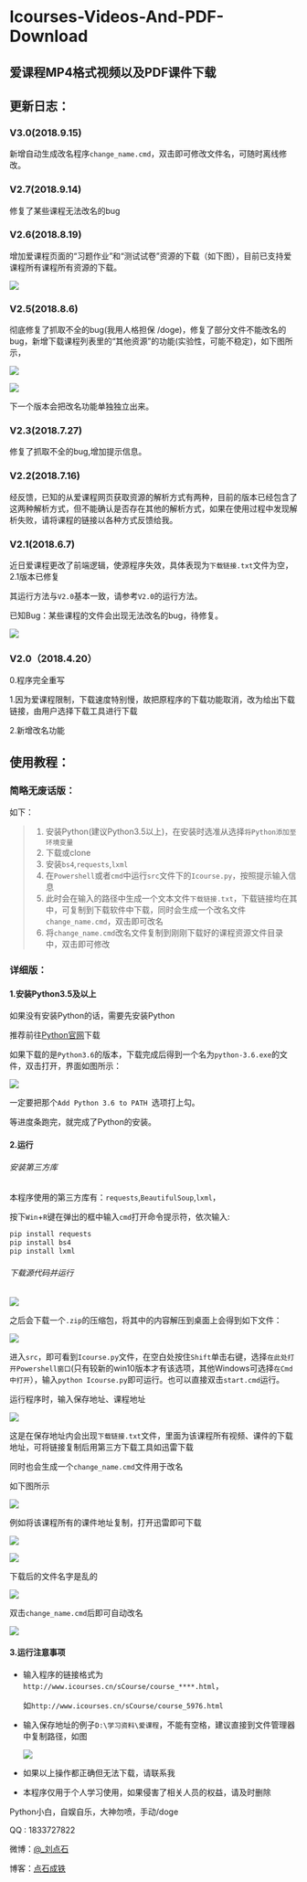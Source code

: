 # Icourses-Videos-And-PDF-Download
## 爱课程MP4格式视频以及PDF课件下载

## 更新日志：

### V3.0(2018.9.15)

新增自动生成改名程序`change_name.cmd`，双击即可修改文件名，可随时离线修改。

### V2.7(2018.9.14)

修复了某些课程无法改名的bug

### V2.6(2018.8.19)

增加爱课程页面的“习题作业”和“测试试卷”资源的下载（如下图），目前已支持爱课程所有课程所有资源的下载。

![](https://ws1.sinaimg.cn/large/006y4Bmtly1fuf95lq051j31340nxq6j.jpg)

### V2.5(2018.8.6)

彻底修复了抓取不全的bug(我用人格担保 /doge)，修复了部分文件不能改名的bug，新增下载课程列表里的“其他资源”的功能(实验性，可能不稳定)，如下图所示，

![](https://ws1.sinaimg.cn/large/006y4Bmtly1fu08400om4j31hc0ou0zi.jpg)

![](https://ws1.sinaimg.cn/large/006y4Bmtly1fu085r9irdj311g07h40f.jpg)

下一个版本会把改名功能单独独立出来。

### V2.3(2018.7.27)

修复了抓取不全的bug,增加提示信息。

### V2.2(2018.7.16)

经反馈，已知的从爱课程网页获取资源的解析方式有两种，目前的版本已经包含了这两种解析方式，但不能确认是否存在其他的解析方式，如果在使用过程中发现解析失败，请将课程的链接以各种方式反馈给我。

### V2.1(2018.6.7)

近日爱课程更改了前端逻辑，使源程序失效，具体表现为`下载链接.txt`文件为空，2.1版本已修复

其运行方法与`V2.0`基本一致，请参考`V2.0`的运行方法。

已知Bug：某些课程的文件会出现无法改名的bug，待修复。



![](https://ws1.sinaimg.cn/large/006y4Bmtly1fs2nzxsqmaj30y80prgs1.jpg)


### V2.0（2018.4.20）

0.程序完全重写

1.因为爱课程限制，下载速度特别慢，故把原程序的下载功能取消，改为给出下载链接，由用户选择下载工具进行下载

2.新增改名功能

## 使用教程：

### 简略无废话版：

如下：

>1. 安装Python(建议Python3.5以上)，在安装时选准从选择`将Python添加至环境变量`
>2. 下载或clone
>3. 安装`bs4`,`requests`,`lxml`
>4. 在`Powershell`或者`cmd`中运行`src`文件下的`Icourse.py`，按照提示输入信息
>5. 此时会在输入的路径中生成一个文本文件`下载链接.txt`，下载链接均在其中，可复制到下载软件中下载，同时会生成一个改名文件`change_name.cmd`，双击即可改名
>6. 将`change_name.cmd`改名文件复制到刚刚下载好的课程资源文件目录中，双击即可修改



### 详细版：

#### 1.安装Python3.5及以上

如果没有安装Python的话，需要先安装Python

推荐前往[Python官网](https://www.python.org/)下载

如果下载的是`Python3.6`的版本，下载完成后得到一个名为`python-3.6.exe`的文件，双击打开，界面如图所示：

![](https://ws1.sinaimg.cn/large/006mO5TVly1fp20mb2nfxj30n40e8aef.jpg)

一定要把那个`Add Python 3.6 to PATH `选项打上勾。

等进度条跑完，就完成了Python的安装。

#### 2.运行

###### 安装第三方库

本程序使用的第三方库有：`requests`,`BeautifulSoup`,`lxml`，

按下`Win`+`R`键在弹出的框中输入`cmd`打开命令提示符，依次输入:

```powershell
pip install requests
pip install bs4
pip install lxml
```

###### 下载源代码并运行

![](https://ws1.sinaimg.cn/large/006mO5TVly1fp212zr5n9j312v0gkmza.jpg)



之后会下载一个`.zip`的压缩包，将其中的内容解压到桌面上会得到如下文件：

![](https://ws1.sinaimg.cn/large/006y4Bmtly1fv9ggu1mw3j30ml05bdg9.jpg)

进入`src`，即可看到`Icourse.py`文件，在空白处按住`Shift`单击右键，选择`在此处打开Powershell窗口`(只有较新的win10版本才有该选项，其他Windows可选择`在Cmd中打开`），输入`python Icourse.py`即可运行。也可以直接双击`start.cmd`运行。

运行程序时，输入保存地址、课程地址

![](https://ws1.sinaimg.cn/large/006y4Bmtly1fvanndf2lhj30w305dac7.jpg)

这是在保存地址内会出现`下载链接.txt`文件，里面为该课程所有视频、课件的下载地址，可将链接复制后用第三方下载工具如迅雷下载

同时也会生成一个`change_name.cmd`文件用于改名

如下图所示

![](https://ws1.sinaimg.cn/large/006y4Bmtly1fvanz4c50uj30f8050aa2.jpg)

例如将该课程所有的课件地址复制，打开迅雷即可下载

![](https://ws1.sinaimg.cn/large/006y4Bmtly1fqjfockf7lj30sd0kkjvp.jpg)

![](https://ws1.sinaimg.cn/large/006y4Bmtly1fvao2hluoaj30yc0na78f.jpg)

下载后的文件名字是乱的

![](https://ws1.sinaimg.cn/large/006y4Bmtly1fvanndjthgj30vg0lz45q.jpg)

双击`change_name.cmd`后即可自动改名

![](https://ws1.sinaimg.cn/large/006y4Bmtly1fvanndo0ixj30vb0ltdld.jpg)



#### 3.运行注意事项

- 输入程序的链接格式为`http://www.icourses.cn/sCourse/course_****.html`，

  如`http://www.icourses.cn/sCourse/course_5976.html`

- 输入保存地址的例子`D:\学习资料\爱课程`，不能有空格，建议直接到文件管理器中复制路径，如图

  ![](https://ws1.sinaimg.cn/large/006mO5TVly1fp21qd08nwj30wm0640t6.jpg)

- 如果以上操作都正确但无法下载，请联系我

- 本程序仅用于个人学习使用，如果侵害了相关人员的权益，请及时删除



Python小白，自娱自乐，大神勿喷，手动/doge

QQ : 1833727822

微博：[@_刘点石](http://weibo.com/u/6000289349?refer_flag=1001030201_)

博客：[点石成铁](http://liudianshi.top)





